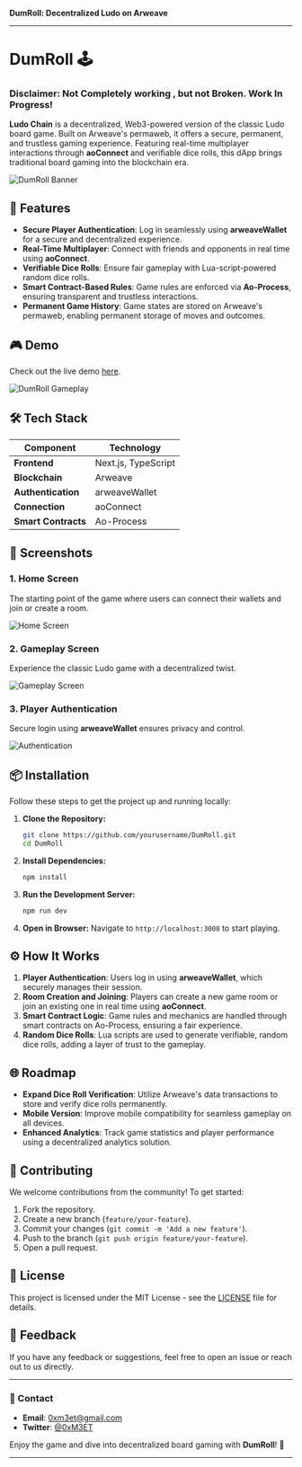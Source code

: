 **DumRoll: Decentralized Ludo on Arweave**

---

# DumRoll 🕹️

### Disclaimer: Not Completely working , but not Broken. Work In Progress!

**Ludo Chain** is a decentralized, Web3-powered version of the classic Ludo board game. Built on Arweave's permaweb, it offers a secure, permanent, and trustless gaming experience. Featuring real-time multiplayer interactions through **aoConnect** and verifiable dice rolls, this dApp brings traditional board gaming into the blockchain era.

![DumRoll Banner](./public/ludo-banner-1.png)

## 🚀 Features

- **Secure Player Authentication**: Log in seamlessly using **arweaveWallet** for a secure and decentralized experience.
- **Real-Time Multiplayer**: Connect with friends and opponents in real time using **aoConnect**.
- **Verifiable Dice Rolls**: Ensure fair gameplay with Lua-script-powered random dice rolls.
- **Smart Contract-Based Rules**: Game rules are enforced via **Ao-Process**, ensuring transparent and trustless interactions.
- **Permanent Game History**: Game states are stored on Arweave's permaweb, enabling permanent storage of moves and outcomes.

## 🎮 Demo

Check out the live demo [here](https://dum-roll.vercel.app/).

![DumRoll Gameplay](./public/GamePlay.png)

## 🛠️ Tech Stack

| Component      | Technology        |
|----------------|-------------------|
| **Frontend**   | Next.js, TypeScript|
| **Blockchain** | Arweave           |
| **Authentication** | arweaveWallet |
| **Connection** | aoConnect       |
| **Smart Contracts** | Ao-Process    |

## 📸 Screenshots

### 1. Home Screen
The starting point of the game where users can connect their wallets and join or create a room.

![Home Screen](./public/images/home-screen.png)

### 2. Gameplay Screen
Experience the classic Ludo game with a decentralized twist.

![Gameplay Screen](./public/GamePlay.png)

### 3. Player Authentication
Secure login using **arweaveWallet** ensures privacy and control.

![Authentication](./public/auth.png)

## 📦 Installation

Follow these steps to get the project up and running locally:

1. **Clone the Repository:**
   ```bash
   git clone https://github.com/yourusername/DumRoll.git
   cd DumRoll
   ```

2. **Install Dependencies:**
   ```bash
   npm install
   ```

3. **Run the Development Server:**
   ```bash
   npm run dev
   ```

4. **Open in Browser:**
   Navigate to `http://localhost:3000` to start playing.

## ⚙️ How It Works

1. **Player Authentication**: Users log in using **arweaveWallet**, which securely manages their session.
2. **Room Creation and Joining**: Players can create a new game room or join an existing one in real time using **aoConnect**.
3. **Smart Contract Logic**: Game rules and mechanics are handled through smart contracts on Ao-Process, ensuring a fair experience.
4. **Random Dice Rolls**: Lua scripts are used to generate verifiable, random dice rolls, adding a layer of trust to the gameplay.

## 🌐 Roadmap

- **Expand Dice Roll Verification**: Utilize Arweave's data transactions to store and verify dice rolls permanently.
- **Mobile Version**: Improve mobile compatibility for seamless gameplay on all devices.
- **Enhanced Analytics**: Track game statistics and player performance using a decentralized analytics solution.

## 🤝 Contributing

We welcome contributions from the community! To get started:

1. Fork the repository.
2. Create a new branch (`feature/your-feature`).
3. Commit your changes (`git commit -m 'Add a new feature'`).
4. Push to the branch (`git push origin feature/your-feature`).
5. Open a pull request.

## 📄 License

This project is licensed under the MIT License - see the [LICENSE](./LICENSE) file for details.

## 💬 Feedback

If you have any feedback or suggestions, feel free to open an issue or reach out to us directly.

---

### 📧 Contact

- **Email**: [0xm3et@gmail.com](mailto:0xm3et@gmail.com)
- **Twitter**: [@0xM3ET](https://x.com/0xM3ET)

Enjoy the game and dive into decentralized board gaming with **DumRoll**! 🥳

---
